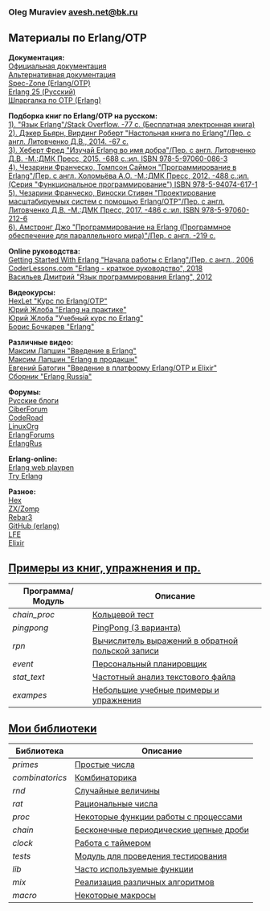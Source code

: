 ### Oleg Muraviev <avesh.net@bk.ru>  

## Материалы по Erlang/OTP  
**Документация:**  
[Официальная документация](https://www.erlang.org/docs)  
[Альтернативная документация](https://www.erldocs.com/)  
[Spec-Zone (Erlang/OTP)](https://spec-zone.ru/erlang/)  
[Erlang 25 (Русский)](https://runebook.dev/ru/docs/erlang/-index-)  
[Шпаргалка по OTP (Erlang)](https://itnan.ru/post.php?c=1&p=346252)  

**Подборка книг по Erlang/OTP на русском:**  
[1). "Язык Erlang"/Stack Overflow. -77 с. (Бесплатная электронная книга)](books/book01.pdf)  
[2). Дэкер Бьярн, Вирдинг Роберт "Настольная книга по Erlang"/Пер. с англ. Литовченко Д.В., 2014. -67 с.](books/book02.pdf)  
[3). Хеберт Фред "Изучай Erlang во имя добра"/Пер. с англ. Литовченко Д.В. -М.:ДМК Пресс, 2015. -688 с.:ил. ISBN 978-5-97060-086-3](books/book03.pdf)  
[4). Чезарини Франческо, Томпсон Саймон "Программирование в Erlang"/Пер. с англ. Холомьёва А.О. -М.:ДМК Пресс, 2012. -488 с.:ил. (Серия "Функциональное программирование") ISBN 978-5-94074-617-1](books/book04.pdf)  
[5). Чезарини Франческо, Виноски Стивен "Проектирование масштабируемых систем с помощью Erlang/OTP"/Пер. с англ. Литовченко Д.В. -М.:ДМК Пресс, 2017. -486 с.:ил. ISBN 978-5-97060-212-6](books/book05.pdf)  
[6). Амстронг Джо "Программирование на Erlang (Программное обеспечение для параллельного мира)"/Пер. с англ. -219 с.](books/book06.pdf)  

**Online руководства:**  
[Getting Started With Erlang "Начала работы с Erlang"/Пер. с англ., 2006](https://www.rsdn.org/article/erlang/GettingStartedWithErlang.xml)  
[CoderLessons.com "Erlang - краткое руководство", 2018](https://coderlessons.com/tutorials/kompiuternoe-programmirovanie/vyuchit-erlang/erlang-kratkoe-rukovodstvo?ysclid=l33ww6nult)  
[Васильев Дмитрий "Язык программирования Erlang", 2012](http://hlabs.org/development/erlang/)  

**Видеокурсы:**  
[HexLet "Курс по Erlang/OTP"](https://www.youtube.com/watch?v=6oVhisTplZA)  
[Юрий Жлоба "Erlang на практике"](https://ru.hexlet.io/courses/erlang_101)  
[Юрий Жлоба "Учебный курс по Erlang"](https://www.youtube.com/playlist?list=PLYuTgpYrBrVIc3NddS_2w7e6OwgbMGjNR)  
[Борис Бочкарев "Erlang"](https://www.youtube.com/playlist?list=PLOjc9X-vV0SH45CCKZsRsm5b_JO-w24Jz)  

**Различные видео:**  
[Максим Лапшин "Введение в Erlang"](https://www.youtube.com/watch?v=jYrHjS8Z_XU)  
[Максим Лапшин "Erlang в продакшн"](https://www.youtube.com/watch?v=zefdqQV74R0)  
[Евгений Батогин "Введение в платформу Erlang/OTP и Elixir"](https://www.youtube.com/watch?v=MF8E3ij3IRI)  
[Сборник "Erlang Russia"](https://www.youtube.com/playlist?list=PLej8-Q0wVPg2tcCCnPE7qtd5azxDuezWF)  

**Форумы:**  
[Русские блоги](https://russianblogs.com/tag/Erlang/)  
[CiberForum](https://www.cyberforum.ru/erlang/)  
[CodeRoad](https://coderoad.ru/list/?page=1&sort=view&tag=erlang)  
[LinuxOrg](https://www.linux.org.ru/tag/erlang)  
[ErlangForums](https://erlangforums.com/)  
[ErlangRus](https://t.me/erlangrus)  

**Erlang-online:**  
[Erlang web playpen](http://tryerl.seriyps.ru/)  
[Try Erlang](https://www.tryerlang.org/)  

**Разное:**  
[Hex](https://hex.pm/)  
[ZX/Zomp](https://zxq9.com/projects/zomp/index.html)  
[Rebar3](https://www.rebar3.org/)  
[GitHub (erlang)](https://github.com/search?q=erlang)  
[LFE](https://lfe.io/)  
[Elixir](https://elixir-lang.org/)  

## [Примеры из книг, упражнения и пр.](programs)
|Программа/Модуль|Описание|  
|------------|---------------------------------------------|  
|*chain_proc*|[Кольцевой тест](doc/chain_proc.md)|  
|*pingpong*|[PingPong (3 варианта)](doc/pingpong.md)|  
|*rpn*|[Вычислитель выражений в обратной польской записи](doc/rpn.md)|  
|*event*|[Персональный планировщик](doc/event.md)|  
|*stat_text*|[Частотный анализ текстового файла](doc/stat_text.md)|  
|*exampes*|[Небольшие учебные примеры и упражнения](examples/)|  

## [Мои библиотеки](libs)  
|Библиотека|Описание|  
|---------------|--------------------------------------------------|  
|*primes*|[Простые числа](doc/primes.md)|  
|*combinatorics*|[Комбинаторика](doc/combinatorics.md)|  
|*rnd*|[Случайные величины](doc/rnd.md)|  
|*rat*|[Рациональные числа](doc/rat.md)|  
|*proc*|[Некоторые функции работы с процессами](doc/proc.md)|  
|*chain*|[Бесконечные периодические цепные дроби](doc/chain.md)|  
|*clock*|[Работа с таймером](doc/clock.md)|  
|*tests*|[Модуль для проведения тестирования](doc/tests.md)|  
|*lib*|[Часто используемые функции](doc/lib.md)|  
|*mix*|[Реализация различных алгоритмов](doc/mix.md)|  
|*macro*|[Некоторые макросы](doc/macro.md)|  


